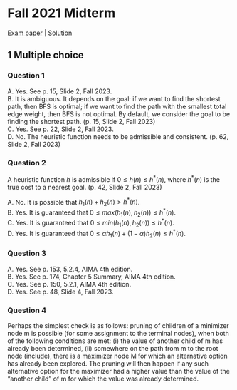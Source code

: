 # Fall 2021 Midterm

[Exam paper](https://nbviewer.org/github/i-TechX/iTechX/blob/file-base/courses/CS181/CS181.01_Fall_2021/Exam%20%E8%80%83%E8%AF%95/F21_CS181_Midterm.pdf) | [Solution](https://nbviewer.org/github/i-TechX/iTechX/blob/file-base/courses/CS181/CS181.01_Fall_2021/Exam%20%E8%80%83%E8%AF%95/F21_CS181_Midterm_solution.pdf)

## 1 Multiple choice

### Question 1

A. Yes. See p. 15, Slide 2, Fall 2023.  
B. It is ambiguous. It depends on the goal: if we want to find the shortest path, then BFS is optimal; if we want to find the path with the smallest total edge weight, then BFS is not optimal. By default, we consider the goal to be finding the shortest path. (p. 15, Slide 2, Fall 2023)  
C. Yes. See p. 22, Slide 2, Fall 2023.  
D. No. The heuristic function needs to be admissible and consistent. (p. 62, Slide 2, Fall 2023)

### Question 2

A heuristic function $h$ is admissible if $0 \leq h(n) \leq h^*(n)$, where $h^*(n)$ is the true cost to a nearest goal. (p. 42, Slide 2, Fall 2023)

A. No. It is possible that $h_1(n)+h_2(n)\gt h^*(n)$.  
B. Yes. It is guaranteed that $0 \leq max(h_1(n), h_2(n)) \leq h^*(n)$.  
C. Yes. It is guaranteed that $0 \leq min(h_1(n), h_2(n)) \leq h^*(n)$.  
D. Yes. It is guaranteed that $0 \leq \alpha h_1(n) + (1-\alpha) h_2(n) \leq h^*(n)$.

### Question 3

A. Yes. See p. 153, 5.2.4, AIMA 4th edition.  
B. Yes. See p. 174, Chapter 5 Summary, AIMA 4th edition.  
C. Yes. See p. 150, 5.2.1, AIMA 4th edition.  
D. Yes. See p. 48, Slide 4, Fall 2023.

### Question 4

Perhaps the simplest check is as follows: pruning of children of a minimizer node m is possible (for some assignment to the terminal nodes), when both of the following conditions are met: (i) the value of another child of m has already been determined, (ii) somewhere on the path from m to the root node (include), there is a maximizer node M for which an alternative option has already been explored. The pruning will then happen if any such alternative option for the maximizer had a higher value than the value of the “another child” of m for which the value was already determined.
